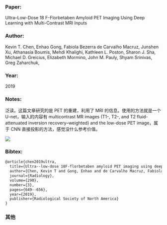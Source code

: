 ### Paper:

Ultra–Low-Dose 18 F-Florbetaben Amyloid PET Imaging Using Deep Learning with Multi-Contrast MRI Inputs

### Author:

Kevin T. Chen, Enhao Gong, Fabiola Bezerra de Carvalho Macruz, Junshen Xu,  Athanasia Boumis, Mehdi Khalighi, Kathleen L. Poston, Sharon J. Sha, Michael D. Greicius, Elizabeth Mormino, John M. Pauly, Shyam Srinivas, Greg Zaharchuk,

### Year:

2019

### Notes:

泛读。这篇文章研究的是 PET 的重建，利用了 MRI 的信息。使用的方法就是一个 U-net，输入的内容有 multicontrast MR images (T1-, T2-, and T2 fluid-attenuated inversion recovery–weighted) and the low-dose PET image，属于 CNN 直接投影的方法，感觉没什么参考价值。 

<img src="https://cdn.mathpix.com/snip/images/w7TZqtYJ5DPFvMC3tX3dRbDt83e5e0Xv2CJZie5KftA.original.fullsize.png" />

### Bibtex:

```latex
@article{chen2019ultra,
  title={Ultra--low-dose 18F-florbetaben amyloid PET imaging using deep learning with multi-contrast MRI inputs},
  author={Chen, Kevin T and Gong, Enhao and de Carvalho Macruz, Fabiola Bezerra and Xu, Junshen and Boumis, Athanasia and Khalighi, Mehdi and Poston, Kathleen L and Sha, Sharon J and Greicius, Michael D and Mormino, Elizabeth and others},
  journal={Radiology},
  volume={290},
  number={3},
  pages={649--656},
  year={2019},
  publisher={Radiological Society of North America}
}
```

### 其他

